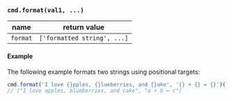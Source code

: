 ### `cmd.format(val1, ...)`

| name       | return value                 |
|------------|----------------------------- |
| `format`   | `['formatted string', ...]`  |

#### Example

The following example formats two strings using positional targets:

```js
cmd.format('I love {}pples, {}lueberries, and {}ake', '{} + {} = {}')('a', 'b', 'c');
// ["I love apples, blueberries, and cake", "a + b = c"]
```
